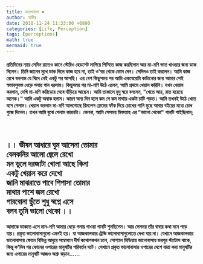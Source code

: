 ```yaml
---
title: ভালোবাসা ❤️ 
author: আবীর
date: 2018-11-24 11:33:00 +0800
categories: [Life, Perception]
tags: [perceptions]
math: true
mermaid: true
---
```


<p><h4>
প্রতিদিনের ন্যায় সেদিন রাতেও কানে স্টেরিও হেডসেট লাগিয়ে পিসিতে কাজ করছিলাম আর মা-মণি ভাত খাওয়ার জন্য ডাক দিলেন। তিনি জানেন মুখে ডাক দিলে কাজ হবে না, তাই ও'ঘর থেকে ফোন দেন। সেদিনও তাই করলেন। আমি কাজ রেখে বললাম যে খিদে নেই একটু পর আসছি। এর বেশ কিছুসময় পর আমি একঘেয়েমি কাটানোর জন্য আমার সেই স্বভাবসুলভ ধেড়ে গলায় গান ধরলাম। কিছুসময় পর মা-মণি উঠে এলেন, আমি প্রথমে খেয়াল করিনি। যখন খেয়াল করলাম, দেখি মা-মণি করিডোর ঘেষে দাঁড়িয়ে আছেন। আমি তাকালে মৃদু স্বরে বললেন, "খেতে আয়, রাত হয়েছে অনেক।" আমি একটু অবাক হলাম। কারণ অন্য দিন হলে  কম সে কম মাথায় একটা চাটি পড়ত। আমি তখনই উঠে খেতে বসে গেলাম। খেয়াল করলাম মা-মণি আলগোছে রিমলেস ফ্রেমের ফাঁক দিয়ে চোখের পানি মুছে আবার বইয়ের মধ্যে চোখ গুজে দিলেন। তখন আমি বুঝে গেলাম কারনটা। কেননা, আমি সেসময় মিফতাহ এর "ভালো থেকো" গানটি গাইছিলাম;</h4><br>

<h2>
।। ভীষন আধারে ঘুম আসেনা তোমার<br>
    বেলকনির আলো জ্বেলে রেখো<br>
    মন ভুলে দরজাটা খোলা আছে কিনা<br>
    একটু খেয়াল করে দেখো<br>
    জানি মাঝরাতে পাবে পিপাসা তোমার<br>
    মাথার পাশে জল রেখো<br>
    পারবোনা ছুঁতে শুধু স্বপ্নে এসে<br>
    বলব তুমি ভালো থেকো ।।
</h2>
<h4>     
আমাকে ডাকতে এসে মান-মণি আমার ধেড়ে গলায় গাওয়া গানটি শুনছিলেন। আর সেসময় তাঁর বাবার কথা মনে পড়ে যায়।
প্রকৃত ভালোবাসাগুলো এমনই হয়। যা আজকালকার ট্রেন্ডি ভালোবাসাগুলোতে দেখা যায় না। যেখানে আজকালকার ভালোবাসায় ফোনে বিভিন্ন আদুরে সম্বোধনে দীর্ঘ কথোপকথন চলে, সোশ্যাল মিডিয়ায় ভালোবাসায় ভরপুর স্ট্যাটাস থাকে, কিন্তু ক'দিন পর ফোনের ওপারের মানুষটির পরিবর্তন ঘটে। সেখানে প্রকৃত ভালোবাসায় ওপারের দেশে যাত্রা করা মানুষটির জন্য এপারের মানুষটি আজও অশ্রু ঝড়ান......
</h4></p>